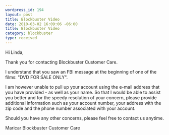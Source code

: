 ```yaml
--- 
wordpress_id: 194
layout: post
title: Blockbuster Video
date: 2010-03-02 16:09:06 -06:00
title: Blockbuster Video
category: blockbuster
type: received
---
```

Hi Linda,

Thank you for contacting Blockbuster Customer Care.

I understand that you saw an FBI message at the beginning of one of the films: "DVD FOR SALE ONLY".

I am however unable to pull up your account using the e-mail address that you have provided - as well as your name. So that I would be able to assist you better and for the speedy resolution of your concern, please provide additional information such as your account number, your address with the zip code and the phone number associated with your account. 

Should you have any other concerns, please feel free to contact us anytime.

Maricar
Blockbuster Customer Care
